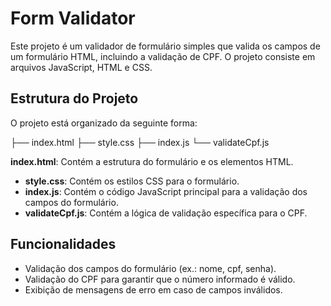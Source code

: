 # Form Validator

Este projeto é um validador de formulário simples que valida os campos de um formulário HTML, incluindo a validação de CPF. O projeto consiste em arquivos JavaScript, HTML e CSS.

## Estrutura do Projeto

O projeto está organizado da seguinte forma:

├── index.html
├── style.css
├── index.js
└── validateCpf.js

 **index.html**: Contém a estrutura do formulário e os elementos HTML.
- **style.css**: Contém os estilos CSS para o formulário.
- **index.js**: Contém o código JavaScript principal para a validação dos campos do formulário.
- **validateCpf.js**: Contém a lógica de validação específica para o CPF.

## Funcionalidades

- Validação dos campos do formulário (ex.: nome, cpf, senha).
- Validação do CPF para garantir que o número informado é válido.
- Exibição de mensagens de erro em caso de campos inválidos.


